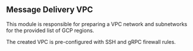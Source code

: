 Message Delivery VPC
-----------

This module is responsible for preparing a VPC network and subnetworks for the provided
list of GCP regions.

The created VPC is pre-configured with SSH and gRPC firewall rules.
